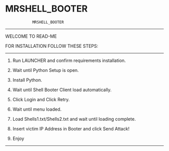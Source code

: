 # MRSHELL_BOOTER

				MRSHELL_BOOTER
____________________________________________________________________________
WELCOME TO READ-ME

FOR INSTALLATION FOLLOW THESE STEPS:

____________________________________________________________________________

1) Run LAUNCHER and confirm requirements installation.

2) Wait until Python Setup is open.

3) Install Python.

4) Wait until Shell Booter Client load automatically.

5) Click Login and Click Retry.

6) Wait until menu loaded.

7) Load Shells1.txt/Shells2.txt and wait until loading complete.

8) Insert victim IP Address in Booter and click Send Attack!

9) Enjoy

____________________________________________________________________________
